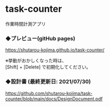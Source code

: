 # task-counter  
作業時間計測アプリ
  
  
  
### ◆プレビュー(gitHub pages)  
https://shutarou-kojima.github.io/task-counter/
  
※挙動がおかしくなった時は、  
[Shift] + [Delete] で初期化してください。
  
  
### ◆設計書 (最終更新日: 2021/07/30)  
https://github.com/shutarou-kojima/task-counter/blob/main/docs/DesignDocument.pdf
